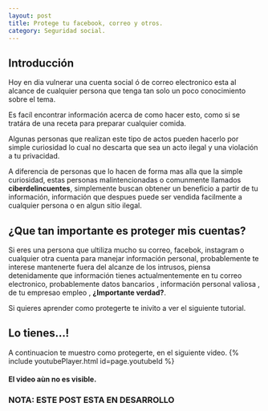 ```yaml
---
layout: post
title: Protege tu facebook, correo y otros.
category: Seguridad social.
---
```

## Introducción

Hoy en dia vulnerar una cuenta social ó de correo electronico esta al alcance de cualquier persona que tenga 
tan solo un poco conocimiento sobre el tema.

Es facíl encontrar información acerca de como hacer esto, como si se tratára de una receta para preparar cualquier comida.

Algunas personas que realizan este tipo de actos pueden hacerlo por simple curiosidad lo cual no descarta que sea un acto ilegal y una violación a tu privacidad.

A diferencia de personas que lo hacen de forma mas alla que la simple curiosidad, estas personas malintencionadas o comunmente llamados **ciberdelincuentes**, simplemente buscan obtener un beneficio a partir de tu información, 
información que despues puede ser vendida facilmente a cualquier persona o en algun sitio ilegal.

## ¿Que tan importante es proteger mis cuentas?

Si eres una persona que ultiliza mucho su correo, facebok, instagram o cualquier otra cuenta para manejar información personal, probablemente te interese mantenerte fuera del alcanze de los intrusos, piensa detenidamente que información tienes actualmentemente en tu correo electronico, probablemente datos bancarios , información personal valiosa , de tu empresao empleo , **¿Importante verdad?**.

Si quieres aprender como protegerte te inivito a ver el siguiente tutorial.

## Lo tienes...!

A continuacion te muestro como protegerte, en el siguiente video.
{% include youtubePlayer.html id=page.youtubeId %}

#### El video aùn no es visible.

### NOTA: ESTE POST ESTA EN DESARROLLO
